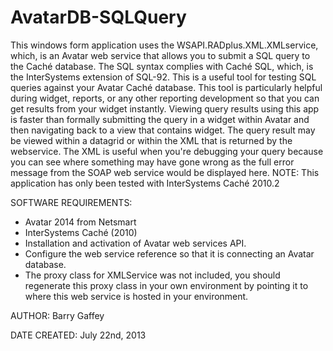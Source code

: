 AvatarDB-SQLQuery
=================

This windows form application uses the WSAPI.RADplus.XML.XMLservice, which, is an Avatar web service that allows you to submit a SQL query to the Caché database. The SQL syntax complies with Caché SQL, which, is the InterSystems extension of SQL-92. This is a useful tool for testing SQL queries against your Avatar Caché database. This tool is particularly helpful during widget, reports, or any other reporting development so that you can get results from your widget instantly. Viewing query results using this app is faster than formally submitting the query in a widget within Avatar and then navigating back to a view that contains widget. The query result may be viewed within a datagrid or within the XML that is returned by the webservice. The XML is useful when you're debugging your query because you can see where something may have gone wrong as the full error message from the SOAP web service would be displayed here. NOTE: This application has only been tested with InterSystems Caché 2010.2

SOFTWARE REQUIREMENTS:
* Avatar 2014 from Netsmart
* InterSystems Caché (2010)
* Installation and activation of Avatar web services API.
* Configure the web service reference so that it is connecting an Avatar database.
* The proxy class for XMLService was not included, you should regenerate this proxy class in your own environment by pointing it to where this web service is hosted in your environment.

AUTHOR:
Barry Gaffey
  
DATE CREATED:
July 22nd, 2013
